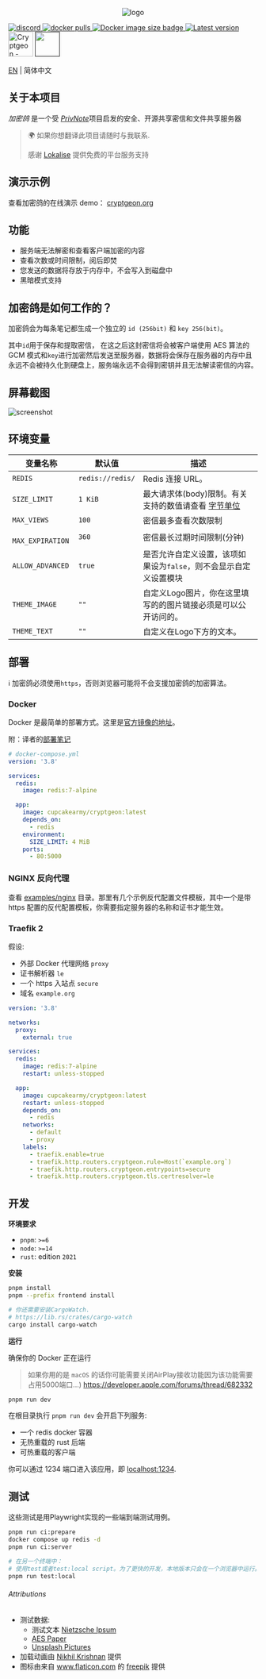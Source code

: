 <p align="center">
  <img src="./design/Github_zh-CN.png" alt="logo">
</p>

<a href="https://discord.gg/nuby6RnxZt">
  <img alt="discord" src="https://img.shields.io/discord/252403122348097536?style=for-the-badge" />
  <img alt="docker pulls" src="https://img.shields.io/docker/pulls/cupcakearmy/cryptgeon?style=for-the-badge" />
  <img alt="Docker image size badge" src="https://img.shields.io/docker/image-size/cupcakearmy/cryptgeon?style=for-the-badge" />
  <img alt="Latest version" src="https://img.shields.io/github/v/release/cupcakearmy/cryptgeon?style=for-the-badge" />
</a>

<br/>
<a href="https://www.producthunt.com/posts/cryptgeon?utm_source=badge-featured&utm_medium=badge&utm_souce=badge-cryptgeon" target="_blank"><img src="https://api.producthunt.com/widgets/embed-image/v1/featured.svg?post_id=295189&theme=light" alt="Cryptgeon - Securely share self-destructing notes | Product Hunt" height="50" /></a>
<a href=""><img src="./.github/lokalise.png" height="50">
<br/>

[EN](README.md) | 简体中文

## 关于本项目

_加密鸽_ 是一个受 [_PrivNote_](https://privnote.com)项目启发的安全、开源共享密信和文件共享服务器

> 🌍 如果你想翻译此项目请随时与我联系.
>
> 感谢 [Lokalise](https://lokalise.com/) 提供免费的平台服务支持

## 演示示例

查看加密鸽的在线演示 demo： [cryptgeon.org](https://cryptgeon.org)

## 功能

- 服务端无法解密和查看客户端加密的内容
- 查看次数或时间限制，阅后即焚
- 您发送的数据将存放于内存中，不会写入到磁盘中
- 黑暗模式支持

## 加密鸽是如何工作的？

加密鸽会为每条笔记都生成一个独立的 <code>id (256bit)</code> 和 <code>key 256(bit)</code>。

其中<code>id</code>用于保存和提取密信， 在这之后这封密信将会被客户端使用 AES 算法的 GCM 模式和`key`进行加密然后发送至服务器，数据将会保存在服务器的内存中且永远不会被持久化到硬盘上，服务端永远不会得到密钥并且无法解读密信的内容。

## 屏幕截图

![screenshot](./design/Screens.png)

## 环境变量

| 变量名称           | 默认值            | 描述                                                                               |
| ----------------- | ---------------- | --------------------------------------------------------------------------------- |
| `REDIS`           | `redis://redis/` | Redis 连接 URL。                                                                   |
| `SIZE_LIMIT`      | `1 KiB`          | 最大请求体(body)限制。有关支持的数值请查看 [字节单位](https://docs.rs/byte-unit/)        |
| `MAX_VIEWS`       | `100`            | 密信最多查看次数限制                                                                 |
| ` MAX_EXPIRATION` | `360`            | 密信最长过期时间限制(分钟)                                                            |
| `ALLOW_ADVANCED`  | `true`           | 是否允许自定义设置，该项如果设为`false`，则不会显示自定义设置模块                           |
| `THEME_IMAGE`     | `""`             | 自定义Logo图片，你在这里填写的的图片链接必须是可以公开访问的。                              | 
| `THEME_TEXT`      | `""`             | 自定义在Logo下方的文本。                                                              |

## 部署

ℹ️ 加密鸽必须使用`https`，否则浏览器可能将不会支援加密鸽的加密算法。

### Docker

Docker 是最简单的部署方式。这里是[官方镜像的地址](https://hub.docker.com/r/cupcakearmy/cryptgeon)。

附：译者的[部署笔记](https://www.hash070.top/archives/cryptgeon-docker-deploy.html)

```yaml
# docker-compose.yml
version: '3.8'

services:
  redis:
    image: redis:7-alpine

  app:
    image: cupcakearmy/cryptgeon:latest
    depends_on:
      - redis
    environment:
      SIZE_LIMIT: 4 MiB
    ports:
      - 80:5000
```

### NGINX 反向代理

查看 [examples/nginx](https://github.com/cupcakearmy/cryptgeon/tree/main/examples/nginx) 目录。那里有几个示例反代配置文件模板，其中一个是带 https 配置的反代配置模板，你需要指定服务器的名称和证书才能生效。

### Traefik 2

假设:

- 外部 Docker 代理网络 `proxy`
- 证书解析器 `le`
- 一个 https 入站点 `secure`
- 域名 `example.org`

```yaml
version: '3.8'

networks:
  proxy:
    external: true

services:
  redis:
    image: redis:7-alpine
    restart: unless-stopped

  app:
    image: cupcakearmy/cryptgeon:latest
    restart: unless-stopped
    depends_on:
      - redis
    networks:
      - default
      - proxy
    labels:
      - traefik.enable=true
      - traefik.http.routers.cryptgeon.rule=Host(`example.org`)
      - traefik.http.routers.cryptgeon.entrypoints=secure
      - traefik.http.routers.cryptgeon.tls.certresolver=le
```

## 开发

**环境要求**

- `pnpm`: `>=6`
- `node`: `>=14`
- `rust`: edition `2021`

**安装**

```bash
pnpm install
pnpm --prefix frontend install

# 你还需要安装CargoWatch.
# https://lib.rs/crates/cargo-watch
cargo install cargo-watch
```

**运行**

确保你的 Docker 正在运行

> 如果你用的是 `macOS` 的话你可能需要关闭AirPlay接收功能因为该功能需要占用5000端口...)
> https://developer.apple.com/forums/thread/682332

```bash
pnpm run dev
```

在根目录执行 `pnpm run dev` 会开启下列服务:

- 一个 redis docker 容器
- 无热重载的 rust 后端
- 可热重载的客户端

你可以通过 1234 端口进入该应用，即 [localhost:1234](http://localhost:1234).

## 测试

这些测试是用Playwright实现的一些端到端测试用例。

```sh
pnpm run ci:prepare
docker compose up redis -d
pnpm run ci:server

# 在另一个终端中：
# 使用test或者test:local script。为了更快的开发，本地版本只会在一个浏览器中运行。
pnpm run test:local
```

###### Attributions

- 测试数据:
  - 测试文本 [Nietzsche Ipsum](https://nietzsche-ipsum.com/)
  - [AES Paper](https://www.cs.miami.edu/home/burt/learning/Csc688.012/rijndael/rijndael_doc_V2.pdf)
  - [Unsplash Pictures](https://unsplash.com/)
- 加载动画由 [Nikhil Krishnan](https://codepen.io/nikhil8krishnan/pen/rVoXJa) 提供
- 图标由来自 <a href="https://www.flaticon.com/" title="Flaticon">www.flaticon.com</a> 的 <a href="https://www.freepik.com" title="Freepik">freepik</a> 提供
